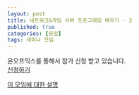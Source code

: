 ```yaml
---
layout: post
title: 네트워크&게임 서버 프로그래밍 배우기 - 3
published: true
categories: [모임]
tags: 세미나 모임
---
```

온오프믹스를 통해서 참가 신청 받고 있습니다.  
[신청하기](https://onoffmix.com/event/125732)  
  
[이 모임에 대한 설명](https://jacking75.github.io/study_network_gameserver/)  
   

